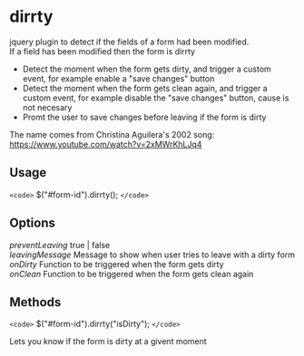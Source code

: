 dirrty
===========

jquery plugin to detect if the fields of a form had been modified.   
If a field has been modified then the form is dirrty  

- Detect the moment when the form gets dirty, and trigger a custom event, for example enable a "save changes" button
- Detect the moment when the form gets clean again, and trigger a custom event, for example disable the "save changes" button, cause is not necesary
- Promt the user to save changes before leaving if the form is dirty

The name comes from Christina Aguilera's 2002 song:
https://www.youtube.com/watch?v=2xMWrKhLJq4


Usage
--------
`<code>`
$("#form-id").dirrty();
`</code>`

Options
--------

*preventLeaving* true | false  
*leavingMessage*  Message to show when user tries to leave with a dirty form  
*onDirty* Function to be triggered when the form gets dirty  
*onClean* Function to be triggered when the form gets clean again  

Methods
---------

`<code>`
$("#form-id").dirrty("isDirty");
`</code>`

Lets you know if the form is dirty at a givent moment